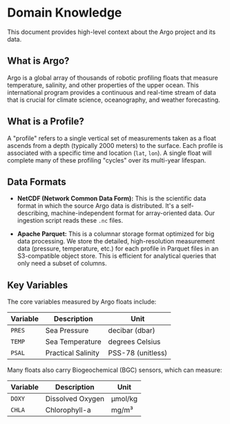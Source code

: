 # Domain Knowledge

This document provides high-level context about the Argo project and its data.

## What is Argo?

Argo is a global array of thousands of robotic profiling floats that measure temperature, salinity, and other properties of the upper ocean. This international program provides a continuous and real-time stream of data that is crucial for climate science, oceanography, and weather forecasting.

## What is a Profile?

A "profile" refers to a single vertical set of measurements taken as a float ascends from a depth (typically 2000 meters) to the surface. Each profile is associated with a specific time and location (`lat`, `lon`). A single float will complete many of these profiling "cycles" over its multi-year lifespan.

## Data Formats

- **NetCDF (Network Common Data Form):** This is the scientific data format in which the source Argo data is distributed. It's a self-describing, machine-independent format for array-oriented data. Our ingestion script reads these `.nc` files.

- **Apache Parquet:** This is a columnar storage format optimized for big data processing. We store the detailed, high-resolution measurement data (pressure, temperature, etc.) for each profile in Parquet files in an S3-compatible object store. This is efficient for analytical queries that only need a subset of columns.

## Key Variables

The core variables measured by Argo floats include:

| Variable | Description                 | Unit          |
|----------|-----------------------------|---------------|
| `PRES`   | Sea Pressure                | decibar (dbar)|
| `TEMP`   | Sea Temperature             | degrees Celsius|
| `PSAL`   | Practical Salinity          | PSS-78 (unitless) |

Many floats also carry Biogeochemical (BGC) sensors, which can measure:

| Variable | Description                 | Unit          |
|----------|-----------------------------|---------------|
| `DOXY`   | Dissolved Oxygen            | µmol/kg       |
| `CHLA`   | Chlorophyll-a               | mg/m³         |